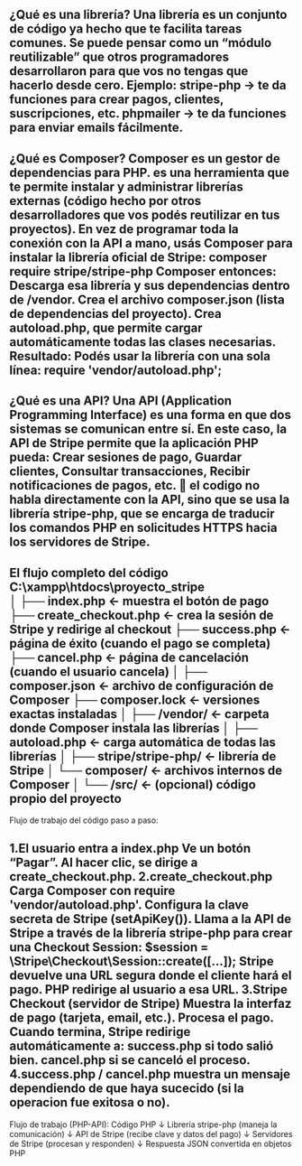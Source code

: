 ¿Qué es una librería?
Una librería es un conjunto de código ya hecho que te facilita tareas comunes.
Se puede pensar como un “módulo reutilizable” que otros programadores desarrollaron para que vos no tengas que hacerlo desde cero.
Ejemplo:
stripe-php → te da funciones para crear pagos, clientes, suscripciones, etc.
phpmailer → te da funciones para enviar emails fácilmente.
---
¿Qué es Composer?
Composer es un gestor de dependencias para PHP.
es una herramienta que te permite instalar y administrar librerías externas (código hecho por otros desarrolladores que vos podés reutilizar en tus proyectos).
En vez de programar toda la conexión con la API a mano, usás Composer para instalar la librería oficial de Stripe:
composer require stripe/stripe-php
Composer entonces:
Descarga esa librería y sus dependencias dentro de /vendor.
Crea el archivo composer.json (lista de dependencias del proyecto).
Crea autoload.php, que permite cargar automáticamente todas las clases necesarias.
Resultado:
Podés usar la librería con una sola línea:
require 'vendor/autoload.php';
---
¿Qué es una API?
Una API (Application Programming Interface) es una forma en que dos sistemas se comunican entre sí.
En este caso, la API de Stripe permite que la aplicación PHP pueda:
Crear sesiones de pago,
Guardar clientes,
Consultar transacciones,
Recibir notificaciones de pagos, etc.
💬 el codigo no habla directamente con la API, sino que se usa la librería stripe-php, que se encarga de traducir los comandos PHP en solicitudes HTTPS hacia los servidores de Stripe.
---
El flujo completo del código
C:\xampp\htdocs\proyecto_stripe\
│
├── index.php               ← muestra el botón de pago
├── create_checkout.php     ← crea la sesión de Stripe y redirige al checkout
├── success.php             ← página de éxito (cuando el pago se completa)
├── cancel.php              ← página de cancelación (cuando el usuario cancela)
│
├── composer.json           ← archivo de configuración de Composer
├── composer.lock           ← versiones exactas instaladas
│
├── /vendor/                ← carpeta donde Composer instala las librerías
│   ├── autoload.php        ← carga automática de todas las librerías
│   ├── stripe/stripe-php/  ← librería de Stripe
│   └── composer/           ← archivos internos de Composer
│
└── /src/                   ← (opcional) código propio del proyecto
---
Flujo de trabajo del código paso a paso:

1.El usuario entra a index.php
    Ve un botón “Pagar”.
    Al hacer clic, se dirige a create_checkout.php.
2.create_checkout.php
    Carga Composer con require 'vendor/autoload.php'.
    Configura la clave secreta de Stripe (setApiKey()).
    Llama a la API de Stripe a través de la librería stripe-php para crear una Checkout Session:
        $session = \Stripe\Checkout\Session::create([...]);
    Stripe devuelve una URL segura donde el cliente hará el pago.
    PHP redirige al usuario a esa URL.
3.Stripe Checkout (servidor de Stripe)
    Muestra la interfaz de pago (tarjeta, email, etc.).
    Procesa el pago.
    Cuando termina, Stripe redirige automáticamente a:
        success.php si todo salió bien.
        cancel.php si se canceló el proceso.
4.success.php / cancel.php
    muestra un mensaje dependiendo de que haya sucecido (si la operacion fue exitosa o no).
---
Flujo de trabajo (PHP-API):
Código PHP
   ↓
Librería stripe-php (maneja la comunicación)
   ↓
API de Stripe (recibe clave y datos del pago)
   ↓
Servidores de Stripe (procesan y responden)
   ↓
Respuesta JSON convertida en objetos PHP


